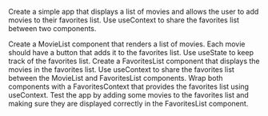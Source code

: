 Create a simple app that displays a list of movies and allows the user to add movies to their favorites list. Use useContext to share the favorites list between two components.

Create a MovieList component that renders a list of movies. Each movie should have a button that adds it to the favorites list. Use useState to keep track of the favorites list.
Create a FavoritesList component that displays the movies in the favorites list. Use useContext to share the favorites list between the MovieList and FavoritesList components.
Wrap both components with a FavoritesContext that provides the favorites list using useContext.
Test the app by adding some movies to the favorites list and making sure they are displayed correctly in the FavoritesList component.
